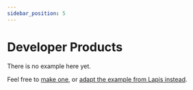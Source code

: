 ```yaml
---
sidebar_position: 5
---
```


# Developer Products

There is no example here yet.

Feel free to [make one](https://github.com/anthony0br/DocumentService/pulls), or
[adapt the example from Lapis instead](https://nezuo.github.io/lapis/docs/DeveloperProduct).